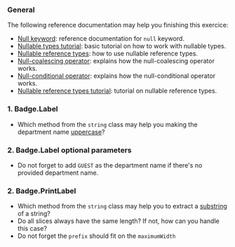 ### General

The following reference documentation may help you finishing this exercice:

- [Null keyword][null-keyword]: reference documentation for `null` keyword.
- [Nullable types tutorial][nullable-types-tutorial]: basic tutorial on how to work with nullable types.
- [Nullable reference types][nullable-reference-types]: how to use nullable reference types.
- [Null-coalescing operator][null-coalescing-operator]: explains how the null-coalescing operator works.
- [Null-conditional operator][null-conditional-operator]: explains how the null-conditional operator works.
- [Nullable reference types tutorial][nullable-reference-types-tutorial]: tutorial on nullable reference types.

### 1. Badge.Label

* Which method from the `string` class may help you making the
   department name [uppercase][toupper]?

### 2. Badge.Label optional parameters

* Do not forget to add `GUEST` as the department name if there's no
   provided department name.

### 2. Badge.PrintLabel

* Which method from the `string` class may help you to extract a
   [substring][substring]
   of a string?
* Do all slices always have the same length? If not, how can you handle
   this case?
* Do not forget the `prefix` should fit on the `maximumWidth`

[null-keyword]: https://docs.microsoft.com/en-us/dotnet/csharp/language-reference/keywords/null
[nullable-types-tutorial]: https://csharp.net-tutorials.com/data-types/nullable-types/
[null-coalescing-operator]: https://docs.microsoft.com/en-us/dotnet/csharp/language-reference/operators/null-coalescing-operator
[null-conditional-operator]: https://docs.microsoft.com/en-us/dotnet/csharp/language-reference/operators/conditional-operator
[nullable-reference-types]: https://docs.microsoft.com/en-us/dotnet/csharp/nullable-references
[nullable-reference-types-tutorial]: https://docs.microsoft.com/en-us/archive/msdn-magazine/2018/february/essential-net-csharp-8-0-and-nullable-reference-types
[substring]: https://docs.microsoft.com/en-us/dotnet/api/system.string.substring?view=netframework-4.8
[toupper]: https://docs.microsoft.com/en-us/dotnet/api/system.string.toupper?view=netframework-4.8xv
